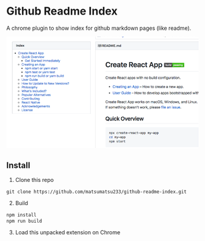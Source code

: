 # Github Readme Index

A chrome plugin to show index for github markdown pages (like readme).

![Example](./images/example.png)

## Install

1. Clone this repo
```
git clone https://github.com/matsumatsu233/github-readme-index.git
```

2. Build
```
npm install
npm run build
```

3. Load this unpacked extension on Chrome